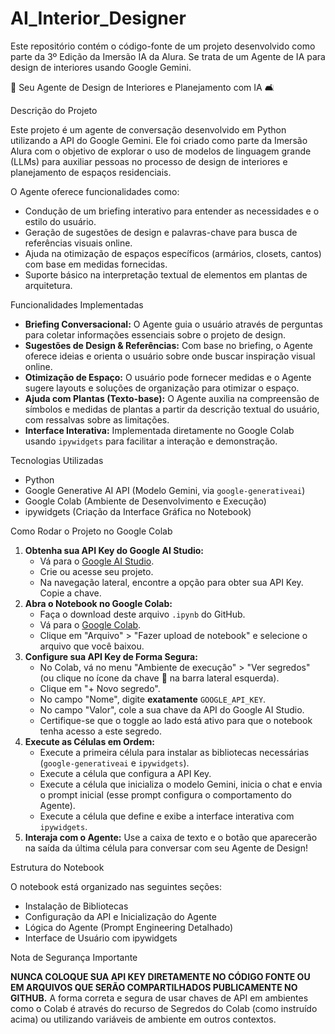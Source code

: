 # AI_Interior_Designer
Este repositório contém o código-fonte de um projeto desenvolvido como parte da 3º Edição da Imersão IA da Alura. Se trata de um Agente de IA para design de interiores usando Google Gemini.


🏡 Seu Agente de Design de Interiores e Planejamento com IA 🛋️

Descrição do Projeto

Este projeto é um agente de conversação desenvolvido em Python utilizando a API do Google Gemini. Ele foi criado como parte da Imersão Alura com o objetivo de explorar o uso de modelos de linguagem grande (LLMs) para auxiliar pessoas no processo de design de interiores e planejamento de espaços residenciais.

O Agente oferece funcionalidades como:
- Condução de um briefing interativo para entender as necessidades e o estilo do usuário.
- Geração de sugestões de design e palavras-chave para busca de referências visuais online.
- Ajuda na otimização de espaços específicos (armários, closets, cantos) com base em medidas fornecidas.
- Suporte básico na interpretação textual de elementos em plantas de arquitetura.

Funcionalidades Implementadas

* **Briefing Conversacional:** O Agente guia o usuário através de perguntas para coletar informações essenciais sobre o projeto de design.
* **Sugestões de Design & Referências:** Com base no briefing, o Agente oferece ideias e orienta o usuário sobre onde buscar inspiração visual online.
* **Otimização de Espaço:** O usuário pode fornecer medidas e o Agente sugere layouts e soluções de organização para otimizar o espaço.
* **Ajuda com Plantas (Texto-base):** O Agente auxilia na compreensão de símbolos e medidas de plantas a partir da descrição textual do usuário, com ressalvas sobre as limitações.
* **Interface Interativa:** Implementada diretamente no Google Colab usando `ipywidgets` para facilitar a interação e demonstração.

Tecnologias Utilizadas

* Python
* Google Generative AI API (Modelo Gemini, via `google-generativeai`)
* Google Colab (Ambiente de Desenvolvimento e Execução)
* ipywidgets (Criação da Interface Gráfica no Notebook)

Como Rodar o Projeto no Google Colab

1.  **Obtenha sua API Key do Google AI Studio:**
    * Vá para o [Google AI Studio](https://aistudio.google.com/).
    * Crie ou acesse seu projeto.
    * Na navegação lateral, encontre a opção para obter sua API Key. Copie a chave.
2.  **Abra o Notebook no Google Colab:**
    * Faça o download deste arquivo `.ipynb` do GitHub.
    * Vá para o [Google Colab](https://colab.research.google.com/).
    * Clique em "Arquivo" > "Fazer upload de notebook" e selecione o arquivo que você baixou.
3.  **Configure sua API Key de Forma Segura:**
    * No Colab, vá no menu "Ambiente de execução" > "Ver segredos" (ou clique no ícone da chave 🔑 na barra lateral esquerda).
    * Clique em "+ Novo segredo".
    * No campo "Nome", digite **exatamente** `GOOGLE_API_KEY`.
    * No campo "Valor", cole a sua chave da API do Google AI Studio.
    * Certifique-se que o toggle ao lado está ativo para que o notebook tenha acesso a este segredo.
4.  **Execute as Células em Ordem:**
    * Execute a primeira célula para instalar as bibliotecas necessárias (`google-generativeai` e `ipywidgets`).
    * Execute a célula que configura a API Key.
    * Execute a célula que inicializa o modelo Gemini, inicia o chat e envia o prompt inicial (esse prompt configura o comportamento do Agente).
    * Execute a célula que define e exibe a interface interativa com `ipywidgets`.
5.  **Interaja com o Agente:** Use a caixa de texto e o botão que aparecerão na saída da última célula para conversar com seu Agente de Design!

Estrutura do Notebook

O notebook está organizado nas seguintes seções:
- Instalação de Bibliotecas
- Configuração da API e Inicialização do Agente
- Lógica do Agente (Prompt Engineering Detalhado)
- Interface de Usuário com ipywidgets

Nota de Segurança Importante

**NUNCA COLOQUE SUA API KEY DIRETAMENTE NO CÓDIGO FONTE OU EM ARQUIVOS QUE SERÃO COMPARTILHADOS PUBLICAMENTE NO GITHUB.** A forma correta e segura de usar chaves de API em ambientes como o Colab é através do recurso de Segredos do Colab (como instruído acima) ou utilizando variáveis de ambiente em outros contextos.

